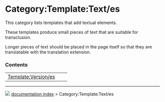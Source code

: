 # Category:Template:Text/es
This category lists templates that add textual elements.

These templates produce small pieces of text that are suitable for transclusion.

Longer pieces of text should be placed in the page itself so that they are translatable with the translation extension.

### Contents

|     |     |     |
| --- | --- | --- |
| [Template:Version/es](Template_Version/es.md) |



---
![](images/Right_arrow.png) [documentation index](../README.md) > Category:Template:Text/es
